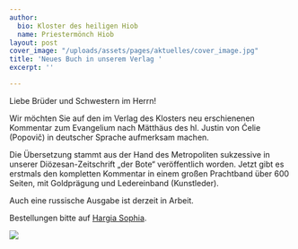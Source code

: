 ```yaml
---
author:
  bio: Kloster des heiligen Hiob
  name: Priestermönch Hiob
layout: post
cover_image: "/uploads/assets/pages/aktuelles/cover_image.jpg"
title: 'Neues Buch in unserem Verlag '
excerpt: ''

---
```

Liebe Brüder und Schwestern im Herrn!

Wir möchten Sie auf den im Verlag des Klosters neu erschienenen Kommentar zum Evangelium nach Mätthäus des hl. Justin von Ćelie (Popovič) in deutscher Sprache aufmerksam machen.

Die Übersetzung stammt aus der Hand des Metropoliten sukzessive in unserer Diözesan-Zeitschrift „der Bote“ veröffentlich worden. Jetzt gibt es erstmals den kompletten Kommentar in einem großen Prachtband über 600 Seiten, mit Goldprägung und Ledereinband (Kunstleder).

Auch eine russische Ausgabe ist derzeit in Arbeit. 

Bestellungen bitte auf [Hargia Sophia](https://www.edition-hagia-sophia.de/p/hl-justin-popovic-von-celije-kommentar-zum-evangelium-nach-matthaeus).

![](https://res.cloudinary.com/hiobmon/image/upload/v1597428002/media/2020/Screenshot_2020-08-14_at_15.30.54_x4djvx.png)